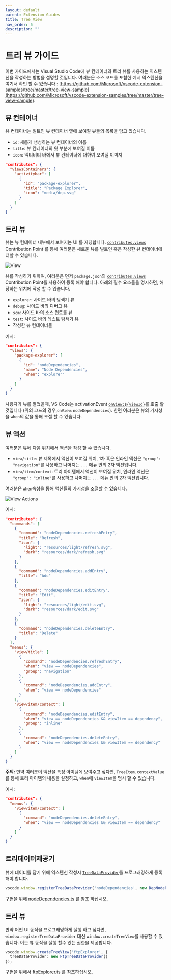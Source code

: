 ```yaml
---
layout: default
parent: Extension Guides
title: Tree View
nav_order: 5
description: ""
---
```


# 트리 뷰 가이드
<!-- 
# Tree View Guide -->

이번 가이드에서는 Visual Studio Code에 뷰 컨테이너와 트리 뷰를 사용하는 익스텐션을 작성하는 방법을 설명할 것입니다. 여러분은 소스 코드를 포함한 예시 익스텐션을 여기서 확인 할 수 있습니다 : [https://github.com/Microsoft/vscode-extension-samples/tree/master/tree-view-sample](https://github.com/Microsoft/vscode-extension-samples/tree/master/tree-view-sample).

<!-- This guide teaches you how to write an extension that contributes view containers and tree views to Visual Studio Code. You can find a sample extension with source code at: https://github.com/Microsoft/vscode-extension-samples/tree/master/tree-view-sample. -->

## 뷰 컨테이너

<!--
## View Container -->

뷰 컨테이너는 빌트인 뷰 컨테이너 옆에 보여질 뷰들의 목록을 담고 있습니다. 

<!--
A View Container contains a list of views that is displayed next to the built-in View Containers.

![View Container](images/tree-view/view-container.png)

뷰 컨테이너를 작성 하기 위해, 여러분은 먼저 `package.json`의 [`contributes.viewsContainers`](/api/references/contribution-points#contributes.viewsContainers) Contribution Point를 사용하여 등록 해야 합니다. 다음에 해당하는 필수 요소를 명시하십시오:

<!--
To contribute a View Container, you should first register it using [`contributes.viewsContainers`](/api/references/contribution-points#contributes.viewsContainers) Contribution Point in `package.json`. You have to specify following required fields:
-->

- `id`: 새롭게 생성하는 뷰 컨테이너의 이름
- `title`: 뷰 컨테이너의 윗 부분에 보여질 이름
- `icon`: 액티비티 바에서 뷰 컨테이너에 대하여 보여질 이미지

<!--
- `id`: The name of the new view container you're creating
- `title`: The name which will show up at the top of the view container
- `icon`: an image which will be displayed for the view container in the activity bar
-->

```json
"contributes": {
  "viewsContainers": {
    "activitybar": [
      {
        "id": "package-explorer",
        "title": "Package Explorer",
        "icon": "media/dep.svg"
      }
    ]
  }
}
```

## 트리 뷰
<!--
## Tree View -->

뷰는 뷰 컨테이너 내부에서 보여지는 UI 를 지칭합니다. [`contributes.views`](/api/references/contribution-points#contributes.views) Contribution Point 를 통해 여러분은 새로운 뷰를 빌트인 혹은 작성한 뷰 컨테이너에 더할 수 있습니다.

<!--
A view is an UI section that is shown inside the View Container. With the [`contributes.views`](/api/references/contribution-points#contributes.views) Contribution Point, you can add new views to the built-in or contributed View Containers. -->

![View](images/tree-view/view.png)

뷰를 작성하기 위하여, 여러분은 먼저 `package.json`의 [`contributes.views`](/api/references/vscode-api) Contribution Point를 사용하여 등록 해야 합니다. 아래의 필수 요소들을 명시하면, 해당하는 위치에 작성 할 수 있습니다.

<!-- 
To contribute a view, you should first register it using [`contributes.views`](/api/references/vscode-api) Contribution Point in `package.json`. You must specify an identifier and name for the view, and you can contribute to following locations:
-->

- `explorer`: 사이드 바의 탐색기 뷰 
- `debug`: 사이드 바의 디버그 뷰
- `scm`: 사이드 바의 소스 컨트롤 뷰
- `test`: 사이드 바의 테스트 탐색기 뷰
- 작성한 뷰 컨테이너들 

<!--
- `explorer`: Explorer view in the Side Bar
- `debug`: Debug view in the Side Bar
- `scm`: Source Control view in the Side Bar
- `test`: Test explorer view in the Side Bar
- Contributed View Containers
-->

예시: 
<!--
Example: -->

```json
"contributes": {
  "views": {
    "package-explorer": [
      {
        "id": "nodeDependencies",
        "name": "Node Dependencies",
        "when": "explorer"
      }
    ]
  }
}
```

사용자가 뷰를 열었을때, VS Code는 activationEvent [`onView:${viewId}`](/api/references/activation-events#onView)를 호출 할것입니다 (위의 코드의 경우,`onView:nodeDependencies`). 한편 여러분은 뷰의 가시성을 `when`의 값을 통해 조절 할 수 있습니다.

<!--
When the user opens the view, VS Code will then emit an activationEvent [`onView:${viewId}`](/api/references/activation-events#onView) (e.g. `onView:nodeDependencies` for the example above). You can also control the visibility of the view by providing the `when` context value. -->

## 뷰 액션
<!--
## View Actions -->

여러분은 뷰에 다음 위치에서 액션을 작성 할 수 있습니다. 

<!-- You can contribute actions at the following locations in the view -->

- `view/title`: 뷰 제목에서 액션이 보여질 위치, 1차 혹은 인라인 액션은 `"group": "navigation"`를 사용하고 나머지는 `...` 메뉴 안의 2차 액션입니다.
- `view/item/context`: 트리 아이템에서 액션이 보여질 위치, 인라인 액션은 `"group": "inline"`를 사용하고 나머지는 `...` 메뉴 안의 2차 액션입니다.

<!--
- `view/title`: Location to show actions in the view title. Primary or inline actions use `"group": "navigation"` and rest are secondary actions which are in `...` menu.
- `view/item/context`: Location to show actions for the tree item. Inline actions use `"group": "inline"` and rest are secondary actions which are in `...` menu.
-->
여러분은 `when`속성을 통해 액션들의 가시성을 조절할 수 있습니다.
<!--
You can control the visibility of these actions using the `when` property. -->

![View Actions](images/tree-view/view-actions.png)

예시:
<!-- Examples: -->

```json
"contributes": {
  "commands": [
    {
      "command": "nodeDependencies.refreshEntry",
      "title": "Refresh",
      "icon": {
        "light": "resources/light/refresh.svg",
        "dark": "resources/dark/refresh.svg"
      }
    },
    {
      "command": "nodeDependencies.addEntry",
      "title": "Add"
    },
    {
      "command": "nodeDependencies.editEntry",
      "title": "Edit",
      "icon": {
        "light": "resources/light/edit.svg",
        "dark": "resources/dark/edit.svg"
      }
    },
    {
      "command": "nodeDependencies.deleteEntry",
      "title": "Delete"
    }
  ],
  "menus": {
    "view/title": [
      {
        "command": "nodeDependencies.refreshEntry",
        "when": "view == nodeDependencies",
        "group": "navigation"
      },
      {
        "command": "nodeDependencies.addEntry",
        "when": "view == nodeDependencies"
      }
    ],
    "view/item/context": [
      {
        "command": "nodeDependencies.editEntry",
        "when": "view == nodeDependencies && viewItem == dependency",
        "group": "inline"
      },
      {
        "command": "nodeDependencies.deleteEntry",
        "when": "view == nodeDependencies && viewItem == dependency"
      }
    ]
  }
}
```

**주의:** 만약 여러분이 액션을 특정 아이템에 보여주고 싶다면, `TreeItem.contextValue`를 통해 트리 아이템의 내용을 설정하고, `when`에 `viewItem`을 명시 할 수 있습니다. 
<!--
**Note:** If you want to show an action for specific items, you can do it by defining context of a tree item using `TreeItem.contextValue` and you can specify the context value for key `viewItem` in `when` expression. -->

예시:
<!-- Examples: -->

```json
"contributes": {
  "menus": {
    "view/item/context": [
      {
        "command": "nodeDependencies.deleteEntry",
        "when": "view == nodeDependencies && viewItem == dependency"
      }
    ]
  }
}
```

## 트리데이터제공기

<!--
## TreeDataProvider-->

뷰에 데이터를 담기 위해 익스텐션 작성시 [`TreeDataProvider`](/api/references/vscode-api#TreeDataProvider)를 프로그래밍하게 등록해야 합니다. 

<!--
Extension writers should register a [`TreeDataProvider`](/api/references/vscode-api#TreeDataProvider) programmatically to populate data in the view. -->

```typescript
vscode.window.registerTreeDataProvider('nodeDependencies', new DepNodeProvider());
```

구현을 위해 [nodeDependencies.ts](https://github.com/Microsoft/vscode-extension-samples/tree/master/tree-view-sample/src/nodeDependencies.ts) 를 참조 하십시오. 

<!--
See [nodeDependencies.ts](https://github.com/Microsoft/vscode-extension-samples/tree/master/tree-view-sample/src/nodeDependencies.ts) for the implementation. -->

## 트리 뷰

<!--
## TreeView -->

만약 어떤 UI 동작을 프로그래밍하게 실행 하고 싶다면, `window.registerTreeDataProvider` 대신 `window.createTreeView`를 사용할 수 있습니다. 이는 뷰 동작을 실행 할수 있는 권한을 제공합니다.

<!--
If you would like to perform some UI operations on the view programatically, you can use `window.createTreeView` instead of `window.registerTreeDataProvider`. This will give access to the view which you can use for performing view operations. -->

```typescript
vscode.window.createTreeView('ftpExplorer', {
  treeDataProvider: new FtpTreeDataProvider()
});
```

구현을 위해서 [ftpExplorer.ts](https://github.com/Microsoft/vscode-extension-samples/tree/master/tree-view-sample/src/ftpExplorer.ts) 를 참조하십시오. 

<!-- See [ftpExplorer.ts](https://github.com/Microsoft/vscode-extension-samples/tree/master/tree-view-sample/src/ftpExplorer.ts) for the implementation. -->
